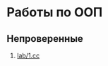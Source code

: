 # Работы по ООП

## Непроверенные
1. [lab/1.cc](https://github.com/dr3w-an/oop-studies/blob/master/lab/1.cc)
